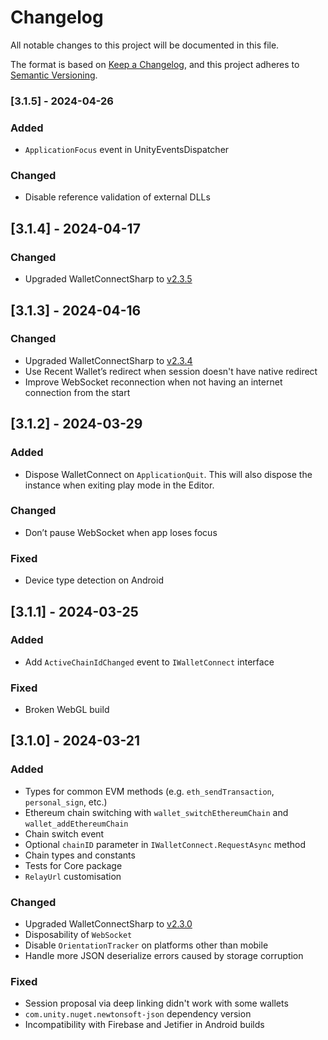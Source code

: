 # Changelog

All notable changes to this project will be documented in this file.

The format is based on [Keep a Changelog](https://keepachangelog.com/en/1.1.0/),
and this project adheres to [Semantic Versioning](https://semver.org/spec/v2.0.0.html).

### [3.1.5] - 2024-04-26

### Added

- `ApplicationFocus` event in UnityEventsDispatcher

### Changed

- Disable reference validation of external DLLs

## [3.1.4] - 2024-04-17

### Changed

- Upgraded WalletConnectSharp to [v2.3.5](https://github.com/WalletConnect/WalletConnectSharp/releases/tag/v2.3.5)

## [3.1.3] - 2024-04-16

### Changed

- Upgraded WalletConnectSharp to [v2.3.4](https://github.com/WalletConnect/WalletConnectSharp/releases/tag/v2.3.4)
- Use Recent Wallet’s redirect when session doesn't have native redirect
- Improve WebSocket reconnection when not having an internet connection from the start

## [3.1.2] - 2024-03-29

### Added

- Dispose WalletConnect on `ApplicationQuit`. This will also dispose the instance when exiting play mode in the Editor.

### Changed

- Don’t pause WebSocket when app loses focus

### Fixed

- Device type detection on Android

## [3.1.1] - 2024-03-25

### Added

- Add `ActiveChainIdChanged` event to `IWalletConnect` interface

### Fixed

- Broken WebGL build

## [3.1.0] - 2024-03-21

### Added

- Types for common EVM methods (e.g. `eth_sendTransaction`, `personal_sign`, etc.)
- Ethereum chain switching with `wallet_switchEthereumChain` and `wallet_addEthereumChain`
- Chain switch event
- Optional `chainID` parameter in `IWalletConnect.RequestAsync` method
- Chain types and constants
- Tests for Core package
- `RelayUrl` customisation

### Changed

- Upgraded WalletConnectSharp to [v2.3.0](https://github.com/WalletConnect/WalletConnectSharp/releases/tag/v2.3.0)
- Disposability of `WebSocket`
- Disable `OrientationTracker` on platforms other than mobile
- Handle more JSON deserialize errors caused by storage corruption

### Fixed

- Session proposal via deep linking didn't work with some wallets
- `com.unity.nuget.newtonsoft-json` dependency version
- Incompatibility with Firebase and Jetifier in Android builds 

